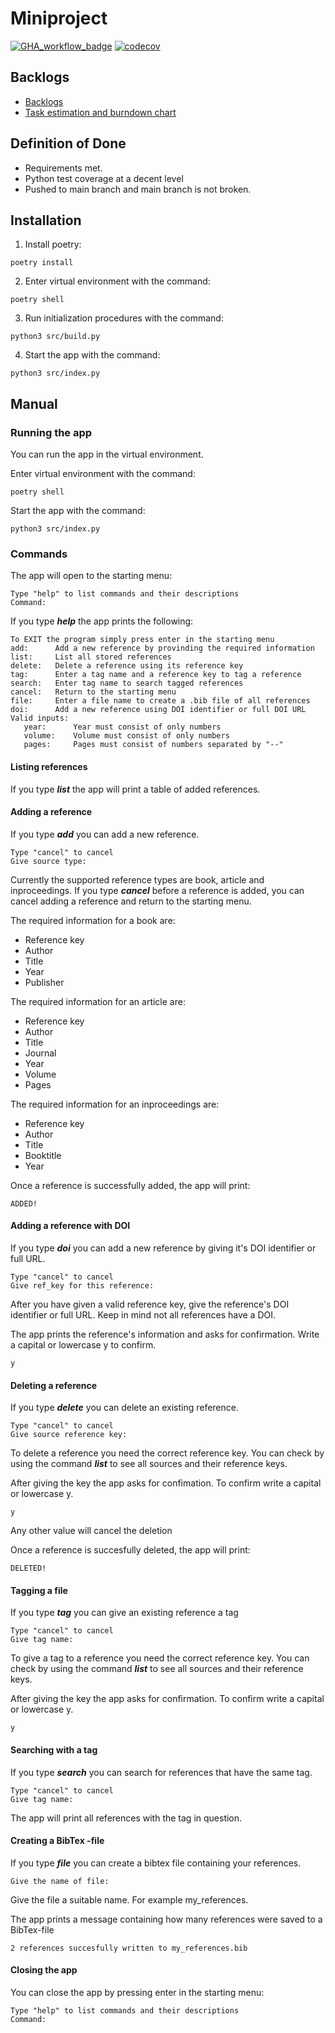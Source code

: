# Miniproject

[![GHA_workflow_badge](https://github.com/turunenv/ohtu-s23-miniprojekti/workflows/CI/badge.svg)](https://github.com/turunenv/ohtu-s23-miniprojekti/actions/workflows/main.yml)
[![codecov](https://codecov.io/gh/turunenv/ohtu-s23-miniprojekti/graph/badge.svg?token=ZYGSDB5DQM)](https://codecov.io/gh/turunenv/ohtu-s23-miniprojekti)


## Backlogs

- [Backlogs](https://github.com/users/turunenv/projects/1)
- [Task estimation and burndown chart](https://docs.google.com/spreadsheets/d/1_CVzRfBNQlAJu8JO0la84PiaUmfVOdazKIZoOWZOVVI/edit#gid=0)

## Definition of Done

- Requirements met.
- Python test coverage at a decent level
- Pushed to main branch and main branch is not broken.

## Installation

1. Install poetry:
```
poetry install
```

2. Enter virtual environment with the command:
```
poetry shell
```

3. Run initialization procedures with the command:
```
python3 src/build.py
```

4. Start the app with the command:
```
python3 src/index.py
```

## Manual

### Running the app

You can run the app in the virtual environment.

Enter virtual environment with the command:
```
poetry shell
```

Start the app with the command:
```
python3 src/index.py
```

### Commands

The app will open to the starting menu:
```
Type "help" to list commands and their descriptions
Command:
```

If you type ***help*** the app prints the following:
```
To EXIT the program simply press enter in the starting menu
add:      Add a new reference by provinding the required information
list:     List all stored references
delete:   Delete a reference using its reference key
tag:      Enter a tag name and a reference key to tag a reference
search:   Enter tag name to search tagged references
cancel:   Return to the starting menu
file:     Enter a file name to create a .bib file of all references
doi:      Add a new reference using DOI identifier or full DOI URL
Valid inputs:
   year:      Year must consist of only numbers
   volume:    Volume must consist of only numbers
   pages:     Pages must consist of numbers separated by "--"
```

#### Listing references

If you type ***list*** the app will print a table of added references.

#### Adding a reference

If you type ***add*** you can add a new reference.
```
Type "cancel" to cancel
Give source type:
```
Currently the supported reference types are book, article and inproceedings.
If you type ***cancel*** before a reference is added, you can cancel adding a reference and return to the starting menu.

The required information for a book are:

- Reference key
- Author
- Title
- Year
- Publisher

The required information for an article are:

- Reference key
- Author
- Title
- Journal
- Year
- Volume
- Pages

The required information for an inproceedings are:

- Reference key
- Author
- Title
- Booktitle
- Year

Once a reference is successfully added, the app will print:
```
ADDED!
```

#### Adding a reference with DOI

If you type ***doi*** you can add a new reference by giving it's DOI identifier or full URL.
```
Type "cancel" to cancel
Give ref_key for this reference:
```
After you have given a valid reference key, give the reference's DOI identifier or full URL. Keep in mind not all references have a DOI.

The app prints the reference's information and asks for confirmation. Write a capital or lowercase y to confirm.
```
y
```

#### Deleting a reference

If you type ***delete*** you can delete an existing reference.
```
Type "cancel" to cancel
Give source reference key:
```
To delete a reference you need the correct reference key. You can check by using the command ***list*** to see all sources and their reference keys.

After giving the key the app asks for confimation. To confirm write a capital or lowercase y.
```
y
```
Any other value will cancel the deletion

Once a reference is succesfully deleted, the app will print:
```
DELETED!
```

#### Tagging a file

If you type ***tag*** you can give an existing reference a tag
```
Type "cancel" to cancel
Give tag name:
```
To give a tag to a reference you need the correct reference key. You can check by using the command ***list*** to see all sources and their reference keys.

After giving the key the app asks for confirmation. To confirm write a capital or lowercase y.
```
y
```

#### Searching with a tag

If you type ***search*** you can search for references that have the same tag.
```
Type "cancel" to cancel
Give tag name:
```
The app will print all references with the tag in question.

#### Creating a BibTex -file

If you type ***file*** you can create a bibtex file containing your references.
```
Give the name of file:
```
Give the file a suitable name. For example my_references.

The app prints a message containing how many references were saved to a BibTex-file
```
2 references succesfully written to my_references.bib
```

#### Closing the app

You can close the app by pressing enter in the starting menu:
```
Type "help" to list commands and their descriptions
Command:
```
